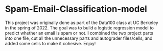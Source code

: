 # Spam-Email-Classification-model

This project was originally done as part of the Data100 class at UC Berkeley in the spring of 2022. The goal was to build a logistic regression model to predict whether an email is spam or not.
I combined the two project parts into one file, cut all the unnecessary parts and autograder files/cells, and added some cells to make it cohesive. Enjoy!
